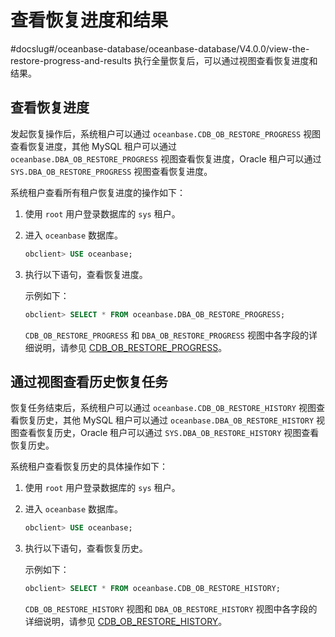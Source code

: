 # 查看恢复进度和结果
#docslug#/oceanbase-database/oceanbase-database/V4.0.0/view-the-restore-progress-and-results
执行全量恢复后，可以通过视图查看恢复进度和结果。

## 查看恢复进度

发起恢复操作后，系统租户可以通过 `oceanbase.CDB_OB_RESTORE_PROGRESS` 视图查看恢复进度，其他 MySQL 租户可以通过 `oceanbase.DBA_OB_RESTORE_PROGRESS` 视图查看恢复进度，Oracle 租户可以通过 `SYS.DBA_OB_RESTORE_PROGRESS` 视图查看恢复进度。

系统租户查看所有租户恢复进度的操作如下：

1. 使用 `root` 用户登录数据库的 `sys` 租户。

2. 进入 `oceanbase` 数据库。

   ```sql
   obclient> USE oceanbase;
   ```

3. 执行以下语句，查看恢复进度。

   示例如下：

   ```sql
   obclient> SELECT * FROM oceanbase.DBA_OB_RESTORE_PROGRESS;
   ```
  
   `CDB_OB_RESTORE_PROGRESS` 和 `DBA_OB_RESTORE_PROGRESS` 视图中各字段的详细说明，请参见 [CDB_OB_RESTORE_PROGRESS](../../../13.system-reference/4.system-view-for-mysql/2.dictionary-view-5/96.oceanbase-cdb_ob_restore_progress-2.md)。

## 通过视图查看历史恢复任务

恢复任务结束后，系统租户可以通过 `oceanbase.CDB_OB_RESTORE_HISTORY` 视图查看恢复历史，其他 MySQL 租户可以通过 `oceanbase.DBA_OB_RESTORE_HISTORY` 视图查看恢复历史，Oracle 租户可以通过 `SYS.DBA_OB_RESTORE_HISTORY` 视图查看恢复历史。

系统租户查看恢复历史的具体操作如下：

1. 使用 `root` 用户登录数据库的 `sys` 租户。

2. 进入 `oceanbase` 数据库。

   ```sql
   obclient> USE oceanbase;
   ```

3. 执行以下语句，查看恢复历史。

     示例如下：

     ```sql
     obclient> SELECT * FROM oceanbase.CDB_OB_RESTORE_HISTORY;
     ```

   `CDB_OB_RESTORE_HISTORY` 视图和 `DBA_OB_RESTORE_HISTORY` 视图中各字段的详细说明，请参见 [CDB_OB_RESTORE_HISTORY](3.user-guide\13.system-reference\4.system-view-for-mysql\2.dictionary-view-5\95.oceanbase-cdb_ob_restore_history-2.md)。
